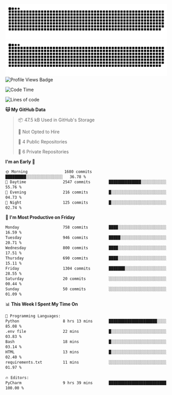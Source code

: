 <img src="https://github.com/nielsbaggerman/nielsbaggerman/blob/output/github-contribution-grid-snake.svg#gh-light-mode-only" alt="GitHub Snake Light">
<img src="https://github.com/nielsbaggerman/nielsbaggerman/blob/output/github-contribution-grid-snake-dark.svg#gh-dark-mode-only" alt="GitHub Snake Dark">
<img src="https://komarev.com/ghpvc/?username=nielsbaggerman&amp;label=Profile+Views" alt="Profile Views Badge" />

<!--START_SECTION:waka-->
![Code Time](http://img.shields.io/badge/Code%20Time-2%2C126%20hrs%203%20mins-blue)

![Lines of code](https://img.shields.io/badge/From%20Hello%20World%20I%27ve%20Written-7.4%20million%20lines%20of%20code-blue)

**🐱 My GitHub Data** 

> 📦 47.5 kB Used in GitHub's Storage 
 > 
> 🚫 Not Opted to Hire
 > 
> 📜 4 Public Repositories 
 > 
> 🔑 6 Private Repositories 
 > 
**I'm an Early 🐤** 

```text
🌞 Morning                1680 commits        █████████░░░░░░░░░░░░░░░░   36.78 % 
🌆 Daytime                2547 commits        ██████████████░░░░░░░░░░░   55.76 % 
🌃 Evening                216 commits         █░░░░░░░░░░░░░░░░░░░░░░░░   04.73 % 
🌙 Night                  125 commits         █░░░░░░░░░░░░░░░░░░░░░░░░   02.74 % 
```
📅 **I'm Most Productive on Friday** 

```text
Monday                   758 commits         ████░░░░░░░░░░░░░░░░░░░░░   16.59 % 
Tuesday                  946 commits         █████░░░░░░░░░░░░░░░░░░░░   20.71 % 
Wednesday                800 commits         ████░░░░░░░░░░░░░░░░░░░░░   17.51 % 
Thursday                 690 commits         ████░░░░░░░░░░░░░░░░░░░░░   15.11 % 
Friday                   1304 commits        ███████░░░░░░░░░░░░░░░░░░   28.55 % 
Saturday                 20 commits          ░░░░░░░░░░░░░░░░░░░░░░░░░   00.44 % 
Sunday                   50 commits          ░░░░░░░░░░░░░░░░░░░░░░░░░   01.09 % 
```


📊 **This Week I Spent My Time On** 

```text
💬 Programming Languages: 
Python                   8 hrs 13 mins       █████████████████████░░░░   85.08 % 
.env file                22 mins             █░░░░░░░░░░░░░░░░░░░░░░░░   03.83 % 
Bash                     18 mins             █░░░░░░░░░░░░░░░░░░░░░░░░   03.14 % 
HTML                     13 mins             █░░░░░░░░░░░░░░░░░░░░░░░░   02.40 % 
requirements.txt         11 mins             ░░░░░░░░░░░░░░░░░░░░░░░░░   01.97 % 

🔥 Editors: 
PyCharm                  9 hrs 39 mins       █████████████████████████   100.00 % 
```


<!--END_SECTION:waka-->
